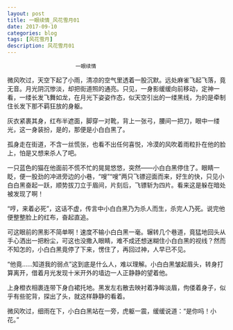 ```yaml
---
layout: post
title: 一眼续情_风花雪月01
date: 2017-09-10
categories: blog
tags: [风花雪月]
description: 风花雪月01
---
```

                          
   
                          一眼续情
                          
   微风吹过，天空下起了小雨，清凉的空气里透着一股沉默。远处麻雀飞起飞落，竟无音。月光阴沉惨淡，却把街道照的通亮。只见，一身影缓缓向前移动，定神一看，一缕长发飞舞如龙，在月光下姿姿作态，似天空引出的一缕黑线，为的是牵制住长发下那不羁狂放的身躯。
   
   灰衣紧裹其身，红布半遮面，脚穿一对靴，背上一张弓，腰间一把刀，眼中一缕光，这一身装扮，是的，那便是小白白黑了。
   
   孤身走在街道，不含一丝慌张，也看不出任何喜悦，冷漠的风吹着雨粒扑在他的脸上，怕是又想来杀人了吧。
   
   一只蓝色的猫在他面前不慌不忙的晃晃悠悠，突然——小白白黑停住了。眼睛一眨，便一股劲的冲进旁边的小巷，“嗖”“嗖”两只飞镖迎面而来，好生的快，只见小白白黑奋起一跃，顺势拔刀立于眉间，片刻后，飞镖斩为四片。看来这是躲在暗处被发现了啊！
  
  “哼，来着必死”，这话不虚，传言中小白白黑乃为杀人而生，杀完人乃死。说完他便整整脸上的红布，奋起直追。
  
  可这眼前的黑影不简单啊！速度不输小白白黑一毫。辗转几个巷道，竟猛地回头从手心洒出一把粉尘，可这也没撒入眼睛，难不成还想迷糊住小白白黑的视线？然而不知怎的，小白白黑竟停了下来，愣住了，再回过神，人早已不见。
  
  “他竟......知道我的弱点”这到底是什么人，难以理解。小白白黑皱起眉头，转身打算离开，借着月光发现十米开外的墙边一人正静静的望着他。
  
  上身橙衣相裹连带下身白裙托地。黑发左右散去映衬着净眸淡眉，佝偻着身子，似乎有些驼背，探出了头，就这样静静的看着。
  
  微风吹过，细雨在下，小白白黑站在一旁，虎躯一震，缓缓说道：“是你吗！小花。”
